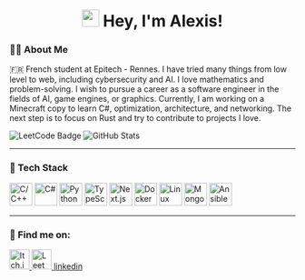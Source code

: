 <h1 align="center">
  <img src="https://emojis.slackmojis.com/emojis/images/1531849430/4246/blob-sunglasses.gif?1531849430" width="30"/>
  Hey, I'm Alexis!
</h1>

### 👨‍💻 About Me
🇫🇷 French student at Epitech - Rennes. I have tried many things from low level to web, including cybersecurity and AI.
I love mathematics and problem-solving. I wish to pursue a career as a software engineer in the fields of AI, game engines, or graphics.
Currently, I am working on a Minecraft copy to learn C#, optimization, architecture, and networking.
The next step is to focus on Rust and try to contribute to projects I love.

<img
                    src="https://leetcard.jacoblin.cool/diaboloab"
                    alt="LeetCode Badge"
                />
                <img
                    src="https://github-readme-stats.vercel.app/api?username=DiaboloAB&show_icons=true&theme=dark"
                    alt="GitHub Stats"
                />

---

### 🚀 Tech Stack
<p align="left">
  <img src="https://cdn.simpleicons.org/cplusplus/00599C" alt="C/C++" width="40" height="40"/>
  <img src="https://cdn.simpleicons.org/.net/512BD4" alt="C#" width="40" height="40"/>
  <img src="https://cdn.simpleicons.org/python/3776AB" alt="Python" width="40" height="40"/>
  <img src="https://cdn.simpleicons.org/typescript/3178C6" alt="TypeScript" width="40" height="40"/>
  <img src="https://cdn.simpleicons.org/nextdotjs/000000" alt="Next.js" width="40" height="40"/>
  <img src="https://cdn.simpleicons.org/docker/2496ED" alt="Docker" width="40" height="40"/>
  <img src="https://cdn.simpleicons.org/linux/FCC624" alt="Linux" width="40" height="40"/>
  <img src="https://cdn.simpleicons.org/mongodb/47A248" alt="MongoDB" width="40" height="40"/>
  <img src="https://cdn.simpleicons.org/ansible/EE0000" alt="Ansible" width="40" height="40"/>
</p>

---

### 📌 Find me on:
<p>
  <a href="https://diaboloab.itch.io/" target="_blank">
    <img width="35" height="35" alt="Itch.io" src="https://cdn.simpleicons.org/itch.io/FA5C5C"/>
  </a>
  <a href="https://leetcode.com/u/diaboloab/" target="_blank">
    <img width="35" height="35" alt="LeetCode" src="https://cdn.simpleicons.org/leetcode/FFA116"/>
  </a>
  <a href="https://www.linkedin.com/in/alexisboitel/" target="_blank">linkedin</a>
</p>
